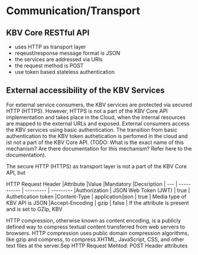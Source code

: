 # Communication/Transport

## KBV Core RESTful API
- uses HTTP as transport layer
- reqeust/response message format is JSON
- the services are addressed via URIs
- the request method is POST
- use token based stateless authentication

## External accessibility of the KBV Services
For external service consumers, the KBV services are protected via secured HTTP (HTTPS). However, HTTPS is not a part of the KBV Core API implementation and takes place in the Cloud, when the internal resources are mapped to the external URLs and exposed. 
External consumers access the KBV services using basic authentication. The transition from basic authentication to the KBV token authetication is perfomed in the cloud and ist not a part of the KBV Core API. (TODO: What is the exact name of this mechanism? Are there documentation for this mechanism? Refer here to the documentation).

The secure HTTP (HTTPS) as transport layer is not a part of the KBV Core API, but  

HTTP Request Header
|Attribute	|Value |Mandatory  |Decsription
| --- | -----------  | --------- | ---------
|Authorization | JSON Web Token (JWT) | true | Authetication token
|Content-Type | application/json | true | Media type of KBV API is JSON
|Accept-Encoding | gzip | false | If the attribute is present and is set to GZIp, KBV 


HTTP compression, otherwise known as content encoding, is a publicly defined way to compress textual content transferred from web servers to browsers. HTTP compression uses public domain compression algorithms, like gzip and compress, to compress XHTML, JavaScript, CSS, and other text files at the server.Sep 
HTTP Request 
Mehtod: POST
Header attributes

